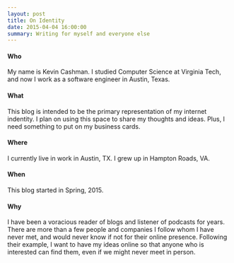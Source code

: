 ```yaml
---
layout: post
title: On Identity
date: 2015-04-04 16:00:00
summary: Writing for myself and everyone else
---
```


#### Who
My name is Kevin Cashman.  I studied Computer Science at Virginia Tech, and now
I work as a software engineer in Austin, Texas.

#### What
This blog is intended to be the primary representation of my internet indentity.
I plan on using this space to share my thoughts and ideas.  Plus, I need something
to put on my business cards.

#### Where
I currently live in work in Austin, TX. I grew up in Hampton Roads, VA.

#### When
This blog started in Spring, 2015.

#### Why
I have been a voracious reader of blogs and listener of podcasts for years.
There are more than a few people and companies I follow whom I have never met,
and would never know if not for their online presence. Following their example,
I want to have my ideas online so that anyone who is interested can find them,
even if we might never meet in person.
